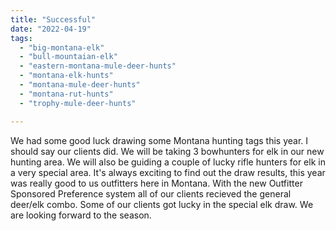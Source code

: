 ```yaml
---
title: "Successful"
date: "2022-04-19"
tags: 
  - "big-montana-elk"
  - "bull-mountaian-elk"
  - "eastern-montana-mule-deer-hunts"
  - "montana-elk-hunts"
  - "montana-mule-deer-hunts"
  - "montana-rut-hunts"
  - "trophy-mule-deer-hunts"

---
```


We had some good luck drawing some Montana hunting tags this year. I should say our clients did. We will be taking 3 bowhunters for elk in our new hunting area. We will also be guiding a couple of lucky rifle hunters for elk in a very special area. It's always exciting to find out the draw results, this year was really good to us outfitters here in Montana. With the new Outfitter Sponsored Preference system all of our clients recieved the general deer/elk combo. Some of our clients got lucky in the special elk draw. We are looking forward to the season.
